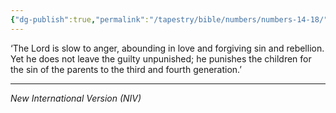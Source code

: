 ```yaml
---
{"dg-publish":true,"permalink":"/tapestry/bible/numbers/numbers-14-18/","title":"Numbers 14:18","tags":["bible-verse","bible-verse"],"dgHomeLink":true,"dgShowLocalGraph":true,"dgEnableSearch":true}
---
```


‘The Lord is slow to anger, abounding in love and forgiving sin and rebellion. Yet he does not leave the guilty unpunished; he punishes the children for the sin of the parents to the third and fourth generation.’

---
*New International Version (NIV)*